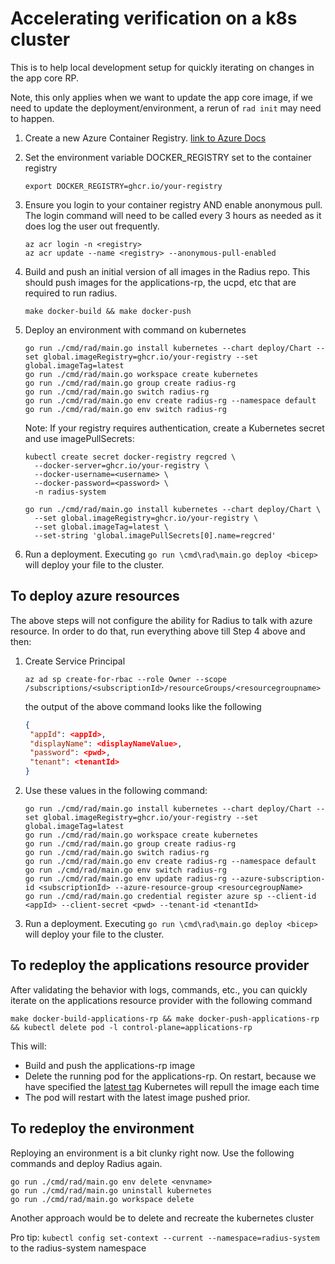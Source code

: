 # Accelerating verification on a k8s cluster

This is to help local development setup for quickly iterating on changes in the app core RP.

Note, this only applies when we want to update the app core image, if we need to update the deployment/environment, a rerun of `rad init` may need to happen.

1. Create a new Azure Container Registry. [link to Azure Docs](https://docs.microsoft.com/en-us/azure/container-registry/container-registry-get-started-portal?tabs=azure-cli)

1. Set the environment variable DOCKER_REGISTRY set to the container registry

   ```console
   export DOCKER_REGISTRY=ghcr.io/your-registry
   ```

1. Ensure you login to your container registry AND enable anonymous pull. The login command will need to be called every 3 hours as needed as it does log the user out frequently.

   ```console
   az acr login -n <registry>
   az acr update --name <registry> --anonymous-pull-enabled
   ```

1. Build and push an initial version of all images in the Radius repo. This should push images for the applications-rp, the ucpd, etc that are required to run radius.

   ```console
   make docker-build && make docker-push
   ```

1. Deploy an environment with command on kubernetes

   ```console
   go run ./cmd/rad/main.go install kubernetes --chart deploy/Chart --set global.imageRegistry=ghcr.io/your-registry --set global.imageTag=latest
   go run ./cmd/rad/main.go workspace create kubernetes
   go run ./cmd/rad/main.go group create radius-rg
   go run ./cmd/rad/main.go switch radius-rg
   go run ./cmd/rad/main.go env create radius-rg --namespace default
   go run ./cmd/rad/main.go env switch radius-rg
   ```

   Note: If your registry requires authentication, create a Kubernetes secret and use imagePullSecrets:

   ```console
   kubectl create secret docker-registry regcred \
     --docker-server=ghcr.io/your-registry \
     --docker-username=<username> \
     --docker-password=<password> \
     -n radius-system

   go run ./cmd/rad/main.go install kubernetes --chart deploy/Chart \
     --set global.imageRegistry=ghcr.io/your-registry \
     --set global.imageTag=latest \
     --set-string 'global.imagePullSecrets[0].name=regcred'
   ```

1. Run a deployment. Executing `go run \cmd\rad\main.go deploy <bicep>` will deploy your file to the cluster.

## To deploy azure resources

The above steps will not configure the ability for Radius to talk with azure resource. In order to do that, run everything above till Step 4 above and then:

1. Create Service Principal

   ```console
   az ad sp create-for-rbac --role Owner --scope /subscriptions/<subscriptionId>/resourceGroups/<resourcegroupname>
   ```

   the output of the above command looks like the following

   ```json
   {
    "appId": <appId>,
    "displayName": <displayNameValue>,
    "password": <pwd>,
    "tenant": <tenantId>
   }
   ```

1. Use these values in the following command:

   ```console
   go run ./cmd/rad/main.go install kubernetes --chart deploy/Chart --set global.imageRegistry=ghcr.io/your-registry --set global.imageTag=latest
   go run ./cmd/rad/main.go workspace create kubernetes
   go run ./cmd/rad/main.go group create radius-rg
   go run ./cmd/rad/main.go switch radius-rg
   go run ./cmd/rad/main.go env create radius-rg --namespace default
   go run ./cmd/rad/main.go env switch radius-rg
   go run ./cmd/rad/main.go env update radius-rg --azure-subscription-id <subscriptionId> --azure-resource-group <resourcegroupName>
   go run ./cmd/rad/main.go credential register azure sp --client-id <appId> --client-secret <pwd> --tenant-id <tenantId>
   ```

1. Run a deployment. Executing `go run \cmd\rad\main.go deploy <bicep>` will deploy your file to the cluster.

## To redeploy the applications resource provider

After validating the behavior with logs, commands, etc., you can quickly iterate on the applications resource provider with the following command

```console
make docker-build-applications-rp && make docker-push-applications-rp && kubectl delete pod -l control-plane=applications-rp
```

This will:

- Build and push the applications-rp image
- Delete the running pod for the applications-rp. On restart, because we have specified the [latest tag](https://kubernetes.io/docs/concepts/containers/images/#updating-images) Kubernetes will repull the image each time
- The pod will restart with the latest image pushed prior.

## To redeploy the environment

Reploying an environment is a bit clunky right now. Use the following commands and deploy Radius again.

```console
go run ./cmd/rad/main.go env delete <envname>
go run ./cmd/rad/main.go uninstall kubernetes
go run ./cmd/rad/main.go workspace delete
```

Another approach would be to delete and recreate the kubernetes cluster

Pro tip: `kubectl config set-context --current --namespace=radius-system` to the radius-system namespace
